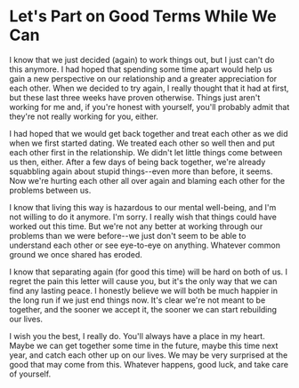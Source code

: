 # Let's Part on Good Terms While We Can #

I know that we just decided (again) to work things out, but I just can't do this anymore. I had hoped that spending some time apart would help us gain a new perspective on our relationship and a greater appreciation for each other. When we decided to try again, I really thought that it had at first, but these last three weeks have proven otherwise. Things just aren't working for me and, if you're honest with yourself, you'll probably admit that they're not really working for you, either.

I had hoped that we would get back together and treat each other as we did when we first started dating. We treated each other so well then and put each other first in the relationship. We didn't let little things come between us then, either. After a few days of being back together, we're already squabbling again about stupid things--even more than before, it seems. Now we're hurting each other all over again and blaming each other for the problems between us.

I know that living this way is hazardous to our mental well-being, and I'm not willing to do it anymore. I'm sorry. I really wish that things could have worked out this time. But we're not any better at working through our problems than we were before--we just don't seem to be able to understand each other or see eye-to-eye on anything. Whatever common ground we once shared has eroded.

I know that separating again (for good this time) will be hard on both of us. I regret the pain this letter will cause you, but it's the only way that we can find any lasting peace. I honestly believe we will both be much happier in the long run if we just end things now. It's clear we're not meant to be together, and the sooner we accept it, the sooner we can start rebuilding our lives.

I wish you the best, I really do. You'll always have a place in my heart. Maybe we can get together some time in the future, maybe this time next year, and catch each other up on our lives. We may be very surprised at the good that may come from this. Whatever happens, good luck, and take care of yourself.
